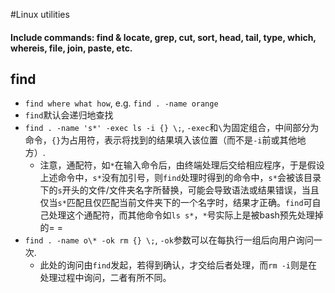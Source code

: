 #Linux utilities

#### Include commands: find & locate, grep, cut, sort, head, tail, type, which, whereis, file, join, paste, etc.

## find
 - `find where what how`, e.g. `find . -name orange`
 - `find`默认会递归地查找
 - `find . -name 's*' -exec ls -i {} \;`, `-exec`和`\`为固定组合，中间部分为命令，`{}`为占用符，表示将找到的结果填入该位置（而不是`-i`前或其他地方）.
 	 - 注意，通配符，如`*`在输入命令后，由终端处理后交给相应程序，于是假设上述命令中，`s*`没有加引号，则`find`处理时得到的命令中，`s*`会被该目录下的`s`开头的文件/文件夹名字所替换，可能会导致语法或结果错误，当且仅当`s*`匹配且仅匹配当前文件夹下的一个名字时，结果才正确。`find`可自己处理这个通配符，而其他命令如`ls s*`，`*`号实际上是被bash预先处理掉的= =
 - `find . -name o\* -ok rm {} \;`, `-ok`参数可以在每执行一组后向用户询问一次.
 	- 此处的询问由`find`发起，若得到确认，才交给后者处理，而`rm -i`则是在处理过程中询问，二者有所不同。
